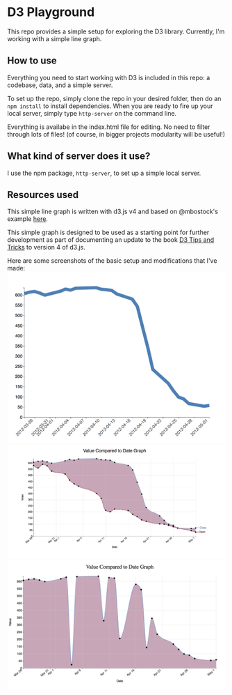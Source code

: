 # D3 Playground

This repo provides a simple setup for exploring the D3 library. Currently, I'm working with a simple line graph. 

## How to use
Everything you need to start working with D3 is included in this repo: a codebase, data, and a simple server.

To set up the repo, simply clone the repo in your desired folder, then do an `npm install` to install dependencies. When you are ready to fire up your local server, simply type `http-server` on the command line.

Everything is availabe in the index.html file for editing. No need to filter through lots of files! (of course, in bigger projects modularity will be useful!)

## What kind of server does it use?
I use the npm package, `http-server`, to set up a simple local server.

## Resources used
This simple line graph is written with d3.js v4 and based on @mbostock's example [here](http://bl.ocks.org/mbostock/02d893e3486c70c4475f). 

This simple graph is designed to be used as a starting point for further development as part of documenting an update to the book [D3 Tips and Tricks](https://leanpub.com/d3-t-and-t-v4) to version 4 of d3.js.

Here are some screenshots of the basic setup and modifications that I've made:
![screenshot of the graph in the browser](https://github.com/gvenezia/d3-playground/blob/master/assets/screenshots/graph.png)
![screenshot of graph 2 in the browser](https://github.com/gvenezia/d3-playground/blob/master/assets/screenshots/line_graph_2.png)
![screenshot of graph 3 in the browser](https://github.com/gvenezia/d3-playground/blob/master/assets/screenshots/line_graph_3.png)
